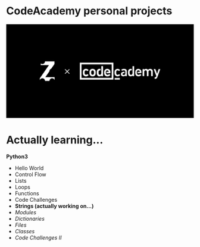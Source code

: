 # CodeAcademy personal projects
<img src="repository-cover.png"/>

# Actually learning...
**Python3**
- Hello World
- Control Flow
- Lists
- Loops
- Functions
- Code Challenges
- **Strings (actually working on...)**
- *Modules*
- *Dictionaries*
- *Files*
- *Classes*
- *Code Challenges II*
